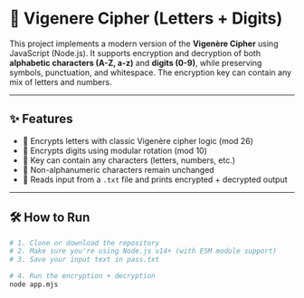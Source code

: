 ﻿# 🔐 Vigenere Cipher (Letters + Digits)

<p>
This project implements a modern version of the <strong>Vigenère Cipher</strong> using JavaScript (Node.js).
It supports encryption and decryption of both <strong>alphabetic characters (A-Z, a-z)</strong> and <strong>digits (0-9)</strong>,
while preserving symbols, punctuation, and whitespace. The encryption key can contain any mix of letters and numbers.
</p>

---

## ✨ Features

- 🔡 Encrypts letters with classic Vigenère cipher logic (mod 26)
- 🔢 Encrypts digits using modular rotation (mod 10)
- 🔐 Key can contain any characters (letters, numbers, etc.)
- 🧹 Non-alphanumeric characters remain unchanged
- 📄 Reads input from a `.txt` file and prints encrypted + decrypted output

---

## 🛠️ How to Run

```bash
# 1. Clone or download the repository
# 2. Make sure you're using Node.js v14+ (with ESM module support)
# 3. Save your input text in pass.txt

# 4. Run the encryption + decryption
node app.mjs
```
